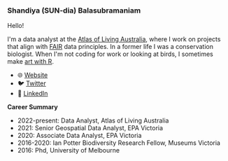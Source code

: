 ### Shandiya (SUN-dia) Balasubramaniam 

Hello!

I'm a data analyst at the [Atlas of Living Australia](https://www.ala.org.au), where I work on 
projects that align with [FAIR](https://www.nature.com/articles/sdata201618) data principles. 
In a former life I was a conservation biologist. When I'm not coding for work or looking at birds, I 
sometimes make [art with R](https://github.com/shandiya/variations-on-a-theme).  

- :globe_with_meridians: [Website](https://shandiya.netlify.app)  
- :bird: [Twitter](https://twitter.com/ShandiyaB)   
- :briefcase: [LinkedIn](https://linkedin.com/in/shandiya)   

**Career Summary**

- 2022-present: Data Analyst, Atlas of Living Australia
- 2021: Senior Geospatial Data Analyst, EPA Victoria  
- 2020: Associate Data Analyst, EPA Victoria  
- 2016-2020: Ian Potter Biodiversity Research Fellow, Museums Victoria  
- 2016: Phd, University of Melbourne   

